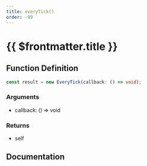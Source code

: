 ```yaml
---
title: everyTick()
order: -99
---
```


# {{ $frontmatter.title }}

## Function Definition

```ts
const result = new EveryTick(callback: () => void);
```

### Arguments

* callback: () =\> void

### Returns

* self

## Documentation

<!--@include: ./parts/everyTick.md-->
